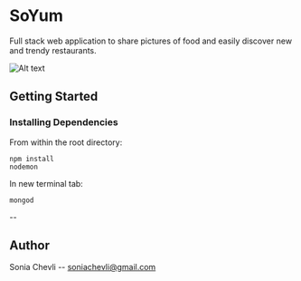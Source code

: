 # SoYum
Full stack web application to share pictures of food and easily discover new and trendy restaurants. 

![Alt text](./SoYum_Screenshot_10-6.png)

## Getting Started
### Installing Dependencies
From within the root directory:

```
npm install
nodemon
```
In new terminal tab:
```
mongod
```
--
## Author
Sonia Chevli -- soniachevli@gmail.com
